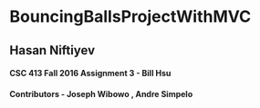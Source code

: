 # BouncingBallsProjectWithMVC

## Hasan Niftiyev
#### CSC 413 Fall 2016 Assignment 3 - Bill Hsu
#### Contributors - Joseph Wibowo , Andre Simpelo
